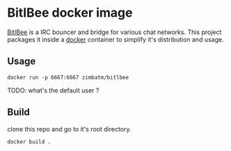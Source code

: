 BitlBee docker image
====================

[BitlBee](http://www.bitlbee.org/) is a IRC bouncer and bridge for various
chat networks. This project packages it inside a [docker](http://docker.io)
container to simplify it's distribution and usage.

Usage
-----

`docker run -p 6667:6667 zimbatm/bitlbee`

TODO: what's the default user ?

Build
-----

clone this repo and go to it's root directory.

`docker build .`

